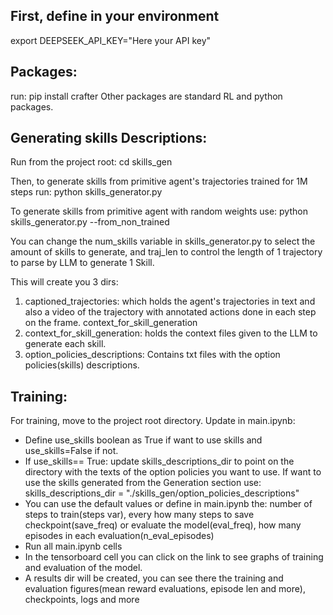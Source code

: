## First, define in your environment

export DEEPSEEK_API_KEY="Here your API key"

## Packages:

run: pip install crafter
Other packages are standard RL and python packages.

## Generating skills Descriptions:

Run from the project root:
cd skills_gen

Then, to generate skills from primitive agent's trajectories trained for 1M steps run:
python skills_generator.py

To generate skills from primitive agent with random weights use:
python skills_generator.py --from_non_trained

You can change the num_skills variable in skills_generator.py to select the amount of skills to generate,
and traj_len to control the length of 1 trajectory to parse by LLM to generate 1 Skill.

This will create you 3 dirs:

1. captioned_trajectories: which holds the agent's trajectories
   in text and also a video of the trajectory with annotated actions done in each step on the frame.
   context_for_skill_generation
2. context_for_skill_generation: holds the context files given to the LLM to generate each skill.
3. option_policies_descriptions: Contains txt files with the option policies(skills) descriptions.

## Training:

For training, move to the project root directory.
Update in main.ipynb:

- Define use_skills boolean as True if want to use skills and use_skills=False if not.
- If use_skills== True: update skills_descriptions_dir to point on the directory with the texts of the option policies you want to use.
  If want to use the skills generated from the Generation section use:
  skills_descriptions_dir = "./skills_gen/option_policies_descriptions"
- You can use the default values or define in main.ipynb the: number of steps to train(steps var), every how many steps to save checkpoint(save_freq)
  or evaluate the model(eval_freq), how many episodes in each evaluation(n_eval_episodes)
- Run all main.ipynb cells
- In the tensorboard cell you can click on the link to see graphs of training and evaluation of the model.
- A results dir will be created, you can see there the training and evaluation figures(mean reward evaluations, episode len and more), checkpoints, logs and more
